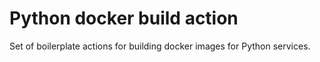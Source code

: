 # Python docker build action

Set of boilerplate actions for building docker images for Python services.